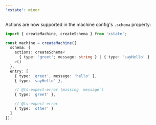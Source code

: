 ```yaml
---
'xstate': minor
---
```


Actions are now supported in the machine config's `.schema` property:

```ts
import { createMachine, createSchema } from 'xstate';

const machine = createMachine({
  schema: {
    actions: createSchema<
      { type: 'greet'; message: string } | { type: 'sayHello' }
    >()
  },
  entry: [
    { type: 'greet', message: 'hello' },
    { type: 'sayHello' },

    // @ts-expect-error (missing `message`)
    { type: 'greet' },

    // @ts-expect-error
    { type: 'other' }
  ]
});
```
